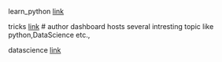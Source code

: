 learn_python [link](https://wiki.python.org/moin/BeginnersGuide/NonProgrammers)

tricks [link](https://github.com/khuyentran1401/Efficient_Python_tricks_and_tools_for_data_scientists/tree/master)   # author dashboard hosts several intresting topic like python,DataScience etc.,

datascience [link](https://github.com/khuyentran1401/Data-science)
